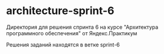 # architecture-sprint-6
Директория для решения спринта 6 на курсе "Архитектура программного обеспечения" от Яндекс.Практикум

Решения заданий находятся в ветке sprint-6
